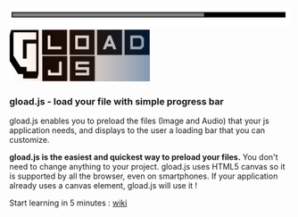 ![demo](https://github.com/AnselmeClergeot/gload.js/blob/master/demo/gris.PNG)
<img src="https://github.com/AnselmeClergeot/gload.js/blob/master/demo/logo.png" width="50%" height="50%" />

### gload.js - load your file with simple progress bar

gload.js enables you to preload the files (Image and Audio) that your js application needs, and displays to the user a loading bar that you can customize.

**gload.js is the easiest and quickest way to preload your files.** You don't need to change anything to your project.
gload.js uses HTML5 canvas so it is supported by all the browser, even on smartphones. If your application already uses a canvas element, gload.js will use it !

Start learning in 5 minutes : [wiki](https://github.com/AnselmeClergeot/gload.js/wiki)
